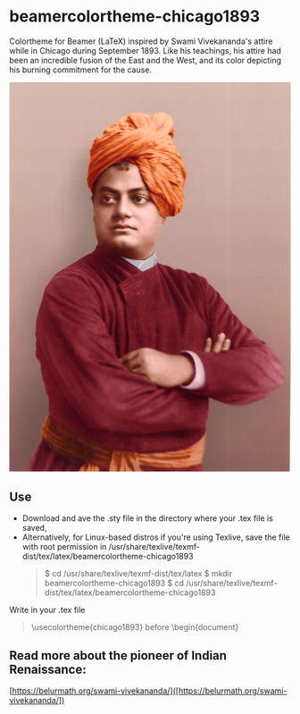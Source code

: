 # beamercolortheme-chicago1893
Colortheme for Beamer (LaTeX) inspired by Swami Vivekananda's attire while in Chicago during September 1893. Like his teachings, his attire had been an incredible fusion of the East and the West, and its color depicting his burning commitment for the cause.

![Swami Vivekananda](sv3.jpg)

## Use
- Download and ave the .sty file in the directory where your .tex file is saved,
- Alternatively, for Linux-based distros if you're using Texlive, save the file with root permission in /usr/share/texlive/texmf-dist/tex/latex/beamercolortheme-chicago1893
  > $ cd /usr/share/texlive/texmf-dist/tex/latex
  > $ mkdir beamercolortheme-chicago1893
  > $ cd /usr/share/texlive/texmf-dist/tex/latex/beamercolortheme-chicago1893
  
Write in your .tex file
> \usecolortheme{chicago1893}
before
> \begin{document}

## Read more about the pioneer of Indian Renaissance:
[https://belurmath.org/swami-vivekananda/]([https://belurmath.org/swami-vivekananda/])
